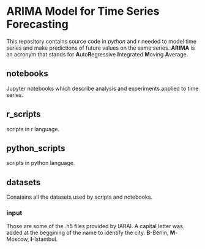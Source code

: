 # ARIMA Model for Time Series Forecasting
This repository contains source code in *python* and *r* needed to model time series and make predictions of future values on the same series.
**ARIMA** is an acronym that stands for **A**uto**R**egressive **I**ntegrated **M**oving **A**verage.

## notebooks
Jupyter notebooks which describe analysis and experiments applied to time series.

## r_scripts
scripts in r language.

## python_scripts
scripts in python language.

## datasets
Conatains all the datasets used by scripts and notebooks.
### input
Those are some of the .h5 files provided by IARAI.
A capital letter was added at the beggining of the name to identify the city. **B**-Berlin, **M**-Moscow, **I**-Istambul.


